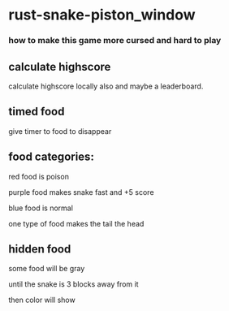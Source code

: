 # rust-snake-piston_window

### how to make this game more cursed and hard to play

## calculate highscore
calculate highscore locally also and maybe a leaderboard.

## timed food
give timer to food to disappear

## food categories:
red food is poison

purple food makes snake fast and +5 score

blue food is normal

one type of food makes the tail the head

## hidden food
some food will be gray

until the snake is 3 blocks away from it

then color will show

